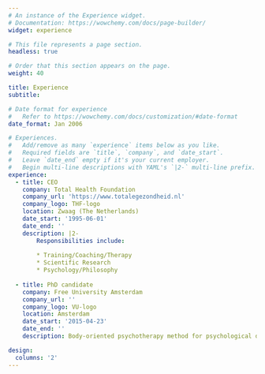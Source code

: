 ```yaml
---
# An instance of the Experience widget.
# Documentation: https://wowchemy.com/docs/page-builder/
widget: experience

# This file represents a page section.
headless: true

# Order that this section appears on the page.
weight: 40

title: Experience
subtitle:

# Date format for experience
#   Refer to https://wowchemy.com/docs/customization/#date-format
date_format: Jan 2006

# Experiences.
#   Add/remove as many `experience` items below as you like.
#   Required fields are `title`, `company`, and `date_start`.
#   Leave `date_end` empty if it's your current employer.
#   Begin multi-line descriptions with YAML's `|2-` multi-line prefix.
experience:
  - title: CEO
    company: Total Health Foundation
    company_url: 'https://www.totalegezondheid.nl'
    company_logo: THF-logo
    location: Zwaag (The Netherlands)
    date_start: '1995-06-01'
    date_end: ''
    description: |2-
        Responsibilities include:
        
        * Training/Coaching/Therapy
        * Scientific Research
        * Psychology/Philosophy
        
  - title: PhD candidate
    company: Free University Amsterdam
    company_url: ''
    company_logo: VU-logo
    location: Amsterdam
    date_start: '2015-04-23'
    date_end: ''
    description: Body-oriented psychotherapy method for psychological distress and psychotrauma; Mindfulness-Based Body Movement Reprocessing

design:
  columns: '2'
---
```


